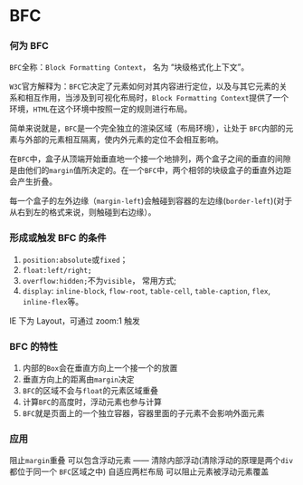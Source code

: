 <!-- ---
title: BFC
date: 2022-08-08 16:54:21
permalink: /interview/css/BFC
categories:
  - 技术
  - 技术文档
tags:
  - 
author:
  name: xugaoyi
  link: https://github.com/xugaoyi
--- -->
# BFC

### 何为 BFC

`BFC`全称：`Block Formatting Context`， 名为 “块级格式化上下文”。

`W3C`官方解释为：`BFC`它决定了元素如何对其内容进行定位，以及与其它元素的关系和相互作用，当涉及到可视化布局时，`Block Formatting Context`提供了一个环境，`HTML`在这个环境中按照一定的规则进行布局。

简单来说就是，`BFC`是一个完全独立的渲染区域（布局环境），让处于 `BFC`内部的元素与外部的元素相互隔离，使内外元素的定位不会相互影响。

在`BFC`中，盒子从顶端开始垂直地一个接一个地排列，两个盒子之间的垂直的间隙是由他们的`margin`值所决定的。在一个`BFC`中，两个相邻的块级盒子的垂直外边距会产生折叠。

每一个盒子的左外边缘（`margin-left`)会触碰到容器的左边缘(`border-left`)(对于 从右到左的格式来说，则触碰到右边缘）。

### 形成或触发 BFC 的条件

1. `position:absolute`或`fixed`；
2. `float:left/right;`
3. `overflow:hidden;`不为`visible`， 常用方式;
4. `display`: `inline-block`, `flow-root`, `table-cell`, `table-caption`, `flex`, `inline-flex`等。

IE 下为 Layout，可通过 zoom:1 触发

### BFC 的特性

1. 内部的`Box`会在垂直方向上一个接一个的放置
2. 垂直方向上的距离由`margin`决定
3. `BFC`的区域不会与`float`的元素区域重叠
4. 计算`BFC`的高度时，浮动元素也参与计算
5. `BFC`就是页面上的一个独立容器，容器里面的子元素不会影响外面元素

### 应用

阻止`margin`重叠 可以包含浮动元素 —— 清除内部浮动(清除浮动的原理是两个`div`都位于同一个 `BFC`区域之中) 自适应两栏布局 可以阻止元素被浮动元素覆盖
